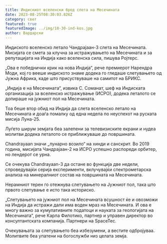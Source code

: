 ```yaml
---
title: Индискиот вселенски брод слета на Месечината
date: 2023-08-25T08:30:03.826Z
category: свет
featured: true
featuredImage: ../img/10-30-ind-kos.jpg
author: Вардарски
---
```

Индиското вселенско летало Чандрајаан-3 слета на Месечината. Мисијата се смета за клучна за истражувањето на Месечината и за репутацијата на Индија како вселенска сила, пишува Ројтерс.

„Ова е победнички крик на нова Индија“, рече премиерот Нарендра Моди, кој го вееше индиското знаме додека го гледаше слетувањето од Јужна Африка, каде што присуствуваше на самитот на БРИКС.

„Индија е на Месечината“, извика С. Соманат, шеф на Индиската организација за вселенско истражување (ИСРО), додека леталото се допираше на јужниот пол на Месечината.

Тоа беше втор обид на Индија да слета вселенско летало на Месечината и доаѓа помалку од една недела по неуспехот на руската мисија Луна-25.

Луѓето ширум земјата беа залепени за телевизиските екрани и нудеа молитви додека леталото се приближуваше до површината.

Chandrayaan значи „лунарно возило“ на хинди и санскрит. Во 2019 година, мисијата Чандрајаан-2 на ИСРО успешно распореди орбитер, но лендерот се урна.

Се очекува Chandrayaan-3 да остане во функција две недели, спроведувајќи серија експерименти, вклучувајќи спектрометарска анализа на минералниот состав на површината на Месечината.

Нерамниот терен го отежнува слетувањето на Јужниот пол, така што првото слетување е исто така историско.

„Слетувањето на јужниот пол на Месечината всушност ќе и овозможи на Индија да истражи дали има воден мраз на Месечината. И ова е многу важно за кумулативните податоци и науката за геологијата на Месечината“, рече Карла Филотико, партнер и управен директор во консултантската компанија. Партнери на SpaceTec.

Очекувањата за слетувањето беа избезумени, а вестите одбројуваа. Молитвите беа упатени на богослужби низ целата земја.
